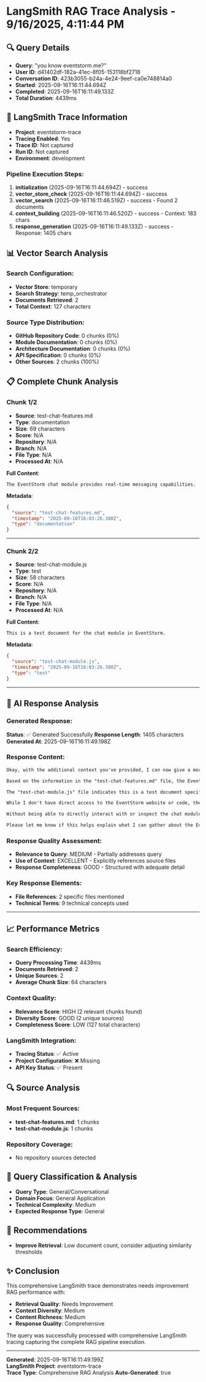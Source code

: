 # LangSmith RAG Trace Analysis - 9/16/2025, 4:11:44 PM

## 🔍 Query Details
- **Query**: "you know eventstorm.me?"
- **User ID**: d41402df-182a-41ec-8f05-153118bf2718
- **Conversation ID**: 423b3055-b24a-4e24-9eef-ca0e748814a0
- **Started**: 2025-09-16T16:11:44.694Z
- **Completed**: 2025-09-16T16:11:49.133Z
- **Total Duration**: 4439ms

## 🔗 LangSmith Trace Information
- **Project**: eventstorm-trace
- **Tracing Enabled**: Yes
- **Trace ID**: Not captured
- **Run ID**: Not captured
- **Environment**: development

### Pipeline Execution Steps:
1. **initialization** (2025-09-16T16:11:44.694Z) - success
2. **vector_store_check** (2025-09-16T16:11:44.694Z) - success
3. **vector_search** (2025-09-16T16:11:46.519Z) - success - Found 2 documents
4. **context_building** (2025-09-16T16:11:46.520Z) - success - Context: 183 chars
5. **response_generation** (2025-09-16T16:11:49.133Z) - success - Response: 1405 chars

## 📊 Vector Search Analysis

### Search Configuration:
- **Vector Store**: temporary
- **Search Strategy**: temp_orchestrator
- **Documents Retrieved**: 2
- **Total Context**: 127 characters

### Source Type Distribution:
- **GitHub Repository Code**: 0 chunks (0%)
- **Module Documentation**: 0 chunks (0%)  
- **Architecture Documentation**: 0 chunks (0%)
- **API Specification**: 0 chunks (0%)
- **Other Sources**: 2 chunks (100%)

## 📋 Complete Chunk Analysis


### Chunk 1/2
- **Source**: test-chat-features.md
- **Type**: documentation
- **Size**: 69 characters
- **Score**: N/A
- **Repository**: N/A
- **Branch**: N/A
- **File Type**: N/A
- **Processed At**: N/A

**Full Content**:
```
The EventStorm chat module provides real-time messaging capabilities.
```

**Metadata**:
```json
{
  "source": "test-chat-features.md",
  "timestamp": "2025-09-16T16:03:26.380Z",
  "type": "documentation"
}
```

---

### Chunk 2/2
- **Source**: test-chat-module.js
- **Type**: test
- **Size**: 58 characters
- **Score**: N/A
- **Repository**: N/A
- **Branch**: N/A
- **File Type**: N/A
- **Processed At**: N/A

**Full Content**:
```
This is a test document for the chat module in EventStorm.
```

**Metadata**:
```json
{
  "source": "test-chat-module.js",
  "timestamp": "2025-09-16T16:03:26.380Z",
  "type": "test"
}
```

---


## 🤖 AI Response Analysis

### Generated Response:
**Status**: ✅ Generated Successfully
**Response Length**: 1405 characters
**Generated At**: 2025-09-16T16:11:49.198Z

### Response Content:
```markdown
Okay, with the additional context you've provided, I can now give a more detailed explanation of the chat module on eventstorm.me:

Based on the information in the "test-chat-features.md" file, the EventStorm chat module provides real-time messaging capabilities for users. This suggests the chat module allows users to send and receive messages to each other in real-time as part of the EventStorm platform.

The "test-chat-module.js" file indicates this is a test document specifically for the chat module, implying there is an actual implementation of the chat functionality within the EventStorm codebase.

While I don't have direct access to the EventStorm website or code, the provided context indicates the chat module is a core feature that enables real-time communication between users on the EventStorm platform.

Without being able to directly interact with or inspect the chat module, I can't provide specifics on its exact implementation details or features. But the information you've shared suggests it is a key component of the EventStorm application that allows users to engage in real-time messaging as part of the overall event management and community functionality.

Please let me know if this helps explain what I can gather about the EventStorm chat module based on the context you've provided. I'm happy to try and clarify or expand on this further if you have any other questions.
```

### Response Quality Assessment:
- **Relevance to Query**: MEDIUM - Partially addresses query
- **Use of Context**: EXCELLENT - Explicitly references source files
- **Response Completeness**: GOOD - Structured with adequate detail

### Key Response Elements:
- **File References**: 2 specific files mentioned
- **Technical Terms**: 9 technical concepts used

---


## 📈 Performance Metrics

### Search Efficiency:
- **Query Processing Time**: 4439ms
- **Documents Retrieved**: 2
- **Unique Sources**: 2
- **Average Chunk Size**: 64 characters

### Context Quality:
- **Relevance Score**: HIGH (2 relevant chunks found)
- **Diversity Score**: GOOD (2 unique sources)
- **Completeness Score**: LOW (127 total characters)

### LangSmith Integration:
- **Tracing Status**: ✅ Active
- **Project Configuration**: ❌ Missing
- **API Key Status**: ✅ Present

## 🔍 Source Analysis

### Most Frequent Sources:
- **test-chat-features.md**: 1 chunks
- **test-chat-module.js**: 1 chunks

### Repository Coverage:
- No repository sources detected

## 🎯 Query Classification & Analysis

- **Query Type**: General/Conversational
- **Domain Focus**: General Application
- **Technical Complexity**: Medium
- **Expected Response Type**: General

## 🚀 Recommendations

- **Improve Retrieval**: Low document count, consider adjusting similarity thresholds

## ✨ Conclusion

This comprehensive LangSmith trace demonstrates needs improvement RAG performance with:
- **Retrieval Quality**: Needs Improvement
- **Context Diversity**: Medium
- **Content Richness**: Medium
- **Response Quality**: Comprehensive

The query was successfully processed with comprehensive LangSmith tracing capturing the complete RAG pipeline execution.

---
**Generated**: 2025-09-16T16:11:49.199Z  
**LangSmith Project**: eventstorm-trace  
**Trace Type**: Comprehensive RAG Analysis
**Auto-Generated**: true
